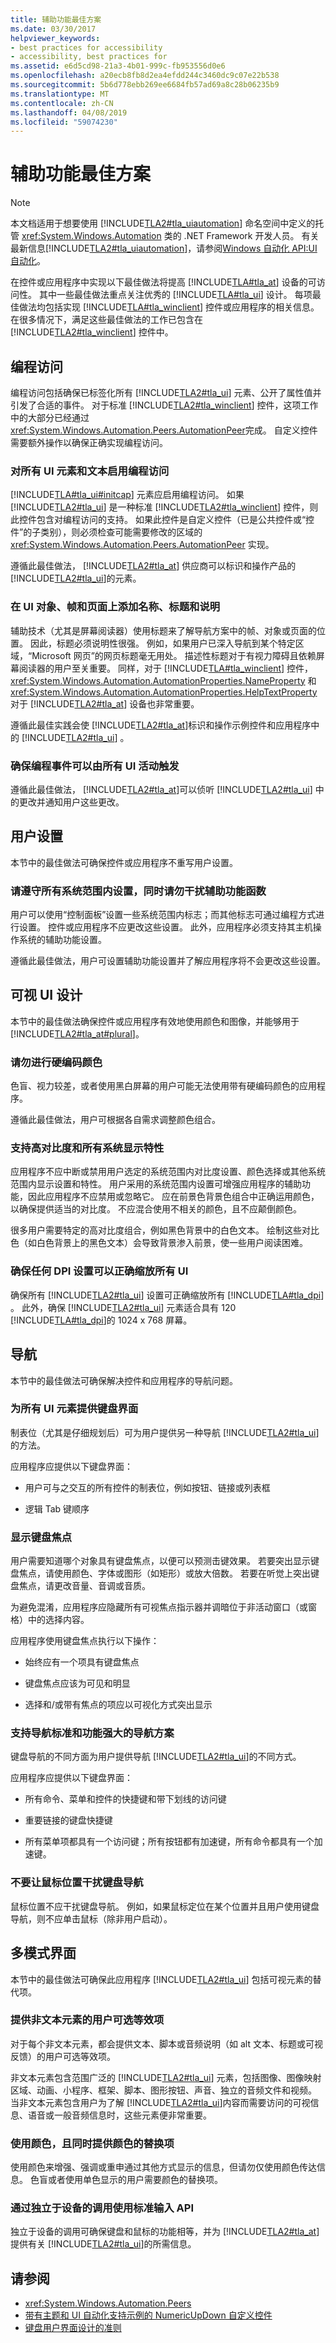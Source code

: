```yaml
---
title: 辅助功能最佳方案
ms.date: 03/30/2017
helpviewer_keywords:
- best practices for accessibility
- accessibility, best practices for
ms.assetid: e6d5cd98-21a3-4b01-999c-fb953556d0e6
ms.openlocfilehash: a20ecb8fb8d2ea4efdd244c3460dc9c07e22b538
ms.sourcegitcommit: 5b6d778ebb269ee6684fb57ad69a8c28b06235b9
ms.translationtype: MT
ms.contentlocale: zh-CN
ms.lasthandoff: 04/08/2019
ms.locfileid: "59074230"
---
```

# <a name="accessibility-best-practices"></a>辅助功能最佳方案
> [!NOTE]
>  本文档适用于想要使用 [!INCLUDE[TLA2#tla_uiautomation](../../../includes/tla2sharptla-uiautomation-md.md)] 命名空间中定义的托管 <xref:System.Windows.Automation> 类的 .NET Framework 开发人员。 有关最新信息[!INCLUDE[TLA2#tla_uiautomation](../../../includes/tla2sharptla-uiautomation-md.md)]，请参阅[Windows 自动化 API:UI 自动化](https://go.microsoft.com/fwlink/?LinkID=156746)。  
  
 在控件或应用程序中实现以下最佳做法将提高 [!INCLUDE[TLA#tla_at](../../../includes/tlasharptla-at-md.md)] 设备的可访问性。 其中一些最佳做法重点关注优秀的 [!INCLUDE[TLA#tla_ui](../../../includes/tlasharptla-ui-md.md)] 设计。 每项最佳做法均包括实现 [!INCLUDE[TLA#tla_winclient](../../../includes/tlasharptla-winclient-md.md)] 控件或应用程序的相关信息。 在很多情况下，满足这些最佳做法的工作已包含在 [!INCLUDE[TLA2#tla_winclient](../../../includes/tla2sharptla-winclient-md.md)] 控件中。  
  
<a name="Programmatic_Access"></a>   
## <a name="programmatic-access"></a>编程访问  
 编程访问包括确保已标签化所有 [!INCLUDE[TLA2#tla_ui](../../../includes/tla2sharptla-ui-md.md)] 元素、公开了属性值并引发了合适的事件。 对于标准 [!INCLUDE[TLA2#tla_winclient](../../../includes/tla2sharptla-winclient-md.md)] 控件，这项工作中的大部分已经通过 <xref:System.Windows.Automation.Peers.AutomationPeer>完成。 自定义控件需要额外操作以确保正确实现编程访问。  
  
<a name="Enable_Programmatic_Access_to_all_UI_Elements_and_Text"></a>   
### <a name="enable-programmatic-access-to-all-ui-elements-and-text"></a>对所有 UI 元素和文本启用编程访问  
 [!INCLUDE[TLA#tla_ui#initcap](../../../includes/tlasharptla-uisharpinitcap-md.md)] 元素应启用编程访问。 如果 [!INCLUDE[TLA2#tla_ui](../../../includes/tla2sharptla-ui-md.md)] 是一种标准 [!INCLUDE[TLA2#tla_winclient](../../../includes/tla2sharptla-winclient-md.md)] 控件，则此控件包含对编程访问的支持。 如果此控件是自定义控件（已是公共控件或“控件”的子类别），则必须检查可能需要修改的区域的 <xref:System.Windows.Automation.Peers.AutomationPeer> 实现。  
  
 遵循此最佳做法， [!INCLUDE[TLA2#tla_at](../../../includes/tla2sharptla-at-md.md)] 供应商可以标识和操作产品的 [!INCLUDE[TLA2#tla_ui](../../../includes/tla2sharptla-ui-md.md)]的元素。  
  
<a name="Place_Names__Titles_and_Descriptions_on_UI_Objects_"></a>   
### <a name="place-names-titles-and-descriptions-on-ui-objects-frames-and-pages"></a>在 UI 对象、帧和页面上添加名称、标题和说明  
 辅助技术（尤其是屏幕阅读器）使用标题来了解导航方案中的帧、对象或页面的位置。 因此，标题必须说明性很强。 例如，如果用户已深入导航到某个特定区域，“Microsoft 网页”的网页标题毫无用处。 描述性标题对于有视力障碍且依赖屏幕阅读器的用户至关重要。 同样，对于 [!INCLUDE[TLA#tla_winclient](../../../includes/tlasharptla-winclient-md.md)] 控件， <xref:System.Windows.Automation.AutomationProperties.NameProperty> 和 <xref:System.Windows.Automation.AutomationProperties.HelpTextProperty> 对于 [!INCLUDE[TLA2#tla_at](../../../includes/tla2sharptla-at-md.md)] 设备也非常重要。  
  
 遵循此最佳实践会使 [!INCLUDE[TLA2#tla_at](../../../includes/tla2sharptla-at-md.md)]标识和操作示例控件和应用程序中的 [!INCLUDE[TLA2#tla_ui](../../../includes/tla2sharptla-ui-md.md)] 。  
  
<a name="Ensure_Programmatic_Events_are_Triggered_by_all_UI"></a>   
### <a name="ensure-programmatic-events-are-triggered-by-all-ui-activities"></a>确保编程事件可以由所有 UI 活动触发  
 遵循此最佳做法， [!INCLUDE[TLA2#tla_at](../../../includes/tla2sharptla-at-md.md)]可以侦听 [!INCLUDE[TLA2#tla_ui](../../../includes/tla2sharptla-ui-md.md)] 中的更改并通知用户这些更改。  
  
<a name="User_Settings"></a>   
## <a name="user-settings"></a>用户设置  
 本节中的最佳做法可确保控件或应用程序不重写用户设置。  
  
<a name="Respect_all_System_Wide_Settings_and_do_not_Interfere"></a>   
### <a name="respect-all-system-wide-settings-and-do-not-interfere-with-accessibility-functions"></a>请遵守所有系统范围内设置，同时请勿干扰辅助功能函数  
 用户可以使用“控制面板”设置一些系统范围内标志；而其他标志可通过编程方式进行设置。 控件或应用程序不应更改这些设置。 此外，应用程序必须支持其主机操作系统的辅助功能设置。  
  
 遵循此最佳做法，用户可设置辅助功能设置并了解应用程序将不会更改这些设置。  
  
<a name="Visual_UI_Design"></a>   
## <a name="visual-ui-design"></a>可视 UI 设计  
 本节中的最佳做法确保控件或应用程序有效地使用颜色和图像，并能够用于 [!INCLUDE[TLA2#tla_at#plural](../../../includes/tla2sharptla-atsharpplural-md.md)]。  
  
<a name="Don_t_Hard_Code_Colors"></a>   
### <a name="dont-hard-code-colors"></a>请勿进行硬编码颜色  
 色盲、视力较差，或者使用黑白屏幕的用户可能无法使用带有硬编码颜色的应用程序。  
  
 遵循此最佳做法，用户可根据各自需求调整颜色组合。  
  
<a name="Support_High_Contrast_and_all_System_Display_Attributes"></a>   
### <a name="support-high-contrast-and-all-system-display-attributes"></a>支持高对比度和所有系统显示特性  
 应用程序不应中断或禁用用户选定的系统范围内对比度设置、颜色选择或其他系统范围内显示设置和特性。 用户采用的系统范围内设置可增强应用程序的辅助功能，因此应用程序不应禁用或忽略它。 应在前景色背景色组合中正确运用颜色，以确保提供适当的对比度。 不应混合使用不相关的颜色，且不应颠倒颜色。  
  
 很多用户需要特定的高对比度组合，例如黑色背景中的白色文本。 绘制这些对比色（如白色背景上的黑色文本）会导致背景渗入前景，使一些用户阅读困难。  
  
<a name="Ensure_all_UI_Correctly_Scales_by_any_DPI_Setting"></a>   
### <a name="ensure-all-ui-correctly-scales-by-any-dpi-setting"></a>确保任何 DPI 设置可以正确缩放所有 UI  
 确保所有 [!INCLUDE[TLA2#tla_ui](../../../includes/tla2sharptla-ui-md.md)] 设置可正确缩放所有 [!INCLUDE[TLA#tla_dpi](../../../includes/tlasharptla-dpi-md.md)] 。 此外，确保 [!INCLUDE[TLA2#tla_ui](../../../includes/tla2sharptla-ui-md.md)] 元素适合具有 120 [!INCLUDE[TLA#tla_dpi](../../../includes/tlasharptla-dpi-md.md)]的 1024 x 768 屏幕。  
  
<a name="Navigation"></a>   
## <a name="navigation"></a>导航  
 本节中的最佳做法可确保解决控件和应用程序的导航问题。  
  
<a name="Provide_Keyboard_Interface_for_all_UI_Elements"></a>   
### <a name="provide-keyboard-interface-for-all-ui-elements"></a>为所有 UI 元素提供键盘界面  
 制表位（尤其是仔细规划后）可为用户提供另一种导航 [!INCLUDE[TLA2#tla_ui](../../../includes/tla2sharptla-ui-md.md)]的方法。  
  
 应用程序应提供以下键盘界面：  
  
-   用户可与之交互的所有控件的制表位，例如按钮、链接或列表框  
  
-   逻辑 Tab 键顺序  
  
<a name="Show_the_Keyboard_Focus"></a>   
### <a name="show-the-keyboard-focus"></a>显示键盘焦点  
 用户需要知道哪个对象具有键盘焦点，以便可以预测击键效果。 若要突出显示键盘焦点，请使用颜色、字体或图形（如矩形）或放大倍数。 若要在听觉上突出键盘焦点，请更改音量、音调或音质。  
  
 为避免混淆，应用程序应隐藏所有可视焦点指示器并调暗位于非活动窗口（或窗格）中的选择内容。  
  
 应用程序使用键盘焦点执行以下操作：  
  
-   始终应有一个项具有键盘焦点  
  
-   键盘焦点应该为可见和明显  
  
-   选择和/或带有焦点的项应以可视化方式突出显示  
  
<a name="Support_Navigation_Standards_and_Powerful_Navigation"></a>   
### <a name="support-navigation-standards-and-powerful-navigation-schemes"></a>支持导航标准和功能强大的导航方案  
 键盘导航的不同方面为用户提供导航 [!INCLUDE[TLA2#tla_ui](../../../includes/tla2sharptla-ui-md.md)]的不同方式。  
  
 应用程序应提供以下键盘界面：  
  
-   所有命令、菜单和控件的快捷键和带下划线的访问键  
  
-   重要链接的键盘快捷键  
  
-   所有菜单项都具有一个访问键；所有按钮都有加速键，所有命令都具有一个加速键。  
  
<a name="Do_not_let_Mouse_Location_Interfere_with_Keyboard"></a>   
### <a name="do-not-let-mouse-location-interfere-with-keyboard-navigation"></a>不要让鼠标位置干扰键盘导航  
 鼠标位置不应干扰键盘导航。 例如，如果鼠标定位在某个位置并且用户使用键盘导航，则不应单击鼠标（除非用户启动）。  
  
<a name="Multimodal_Interface"></a>   
## <a name="multimodal-interface"></a>多模式界面  
 本节中的最佳做法可确保此应用程序 [!INCLUDE[TLA2#tla_ui](../../../includes/tla2sharptla-ui-md.md)] 包括可视元素的替代项。  
  
<a name="Provide_User_Selectable_Equivalents_for_Non_Text"></a>   
### <a name="provide-user-selectable-equivalents-for-non-text-elements"></a>提供非文本元素的用户可选等效项  
 对于每个非文本元素，都会提供文本、脚本或音频说明（如 alt 文本、标题或可视反馈）的用户可选等效项。  
  
 非文本元素包含范围广泛的 [!INCLUDE[TLA2#tla_ui](../../../includes/tla2sharptla-ui-md.md)] 元素，包括图像、图像映射区域、动画、小程序、框架、脚本、图形按钮、声音、独立的音频文件和视频。 当非文本元素包含用户为了解 [!INCLUDE[TLA2#tla_ui](../../../includes/tla2sharptla-ui-md.md)]内容而需要访问的可视信息、语音或一般音频信息时，这些元素便非常重要。  
  
<a name="Use_Color_but_also_Provide_Alternatives_to_Color"></a>   
### <a name="use-color-but-also-provide-alternatives-to-color"></a>使用颜色，且同时提供颜色的替换项  
 使用颜色来增强、强调或重申通过其他方式显示的信息，但请勿仅使用颜色传达信息。 色盲或者使用单色显示的用户需要颜色的替换项。  
  
<a name="Use_Standard_Input_APIs_with_Devices_Independent"></a>   
### <a name="use-standard-input-apis-with-device-independent-calls"></a>通过独立于设备的调用使用标准输入 API  
 独立于设备的调用可确保键盘和鼠标的功能相等，并为 [!INCLUDE[TLA2#tla_at](../../../includes/tla2sharptla-at-md.md)] 提供有关 [!INCLUDE[TLA2#tla_ui](../../../includes/tla2sharptla-ui-md.md)]的所需信息。  
  
## <a name="see-also"></a>请参阅

- <xref:System.Windows.Automation.Peers>
- [带有主题和 UI 自动化支持示例的 NumericUpDown 自定义控件](https://docs.microsoft.com/previous-versions/dotnet/netframework-3.5/ms771573(v=vs.90))
- [键盘用户界面设计的准则](https://docs.microsoft.com/previous-versions/windows/desktop/dnacc/guidelines-for-keyboard-user-interface-design)
